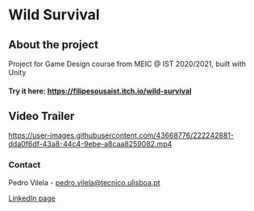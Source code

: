 # Wild Survival

## About the project
Project for Game Design course from MEIC @ IST 2020/2021, built with Unity

#### Try it here: https://filipesousaist.itch.io/wild-survival

## Video Trailer



https://user-images.githubusercontent.com/43668776/222242881-dda0f6df-43a8-44c4-9ebe-a8caa8259082.mp4




### Contact
Pedro Vilela - pedro.vilela@tecnico.ulisboa.pt

<a href="https://www.linkedin.com/in/pedro-a-vilela/">LinkedIn page</a>



